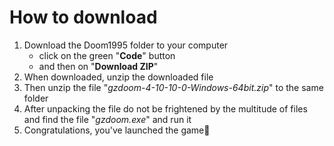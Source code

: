 # How to download
1. Download the Doom1995 folder to your computer 
    - click on the green "**Code**" button
    - and then on "**Download ZIP**"
2. When downloaded, unzip the downloaded file
3. Then unzip the file "*gzdoom-4-10-10-0-Windows-64bit.zip*" to the same folder
4. After unpacking the file do not be frightened by the multitude of files and find the file "*gzdoom.exe*" and run it
5. Congratulations, you've launched the game:tada:
      
